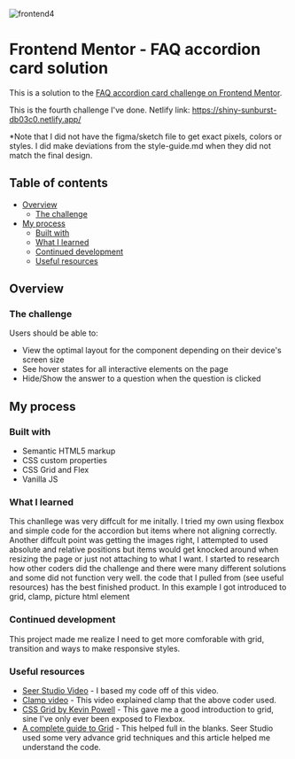 ![frontend4](https://user-images.githubusercontent.com/106176876/180294301-40c5207f-87f0-4d37-a4b0-ca0d145fe1e1.gif)

# Frontend Mentor - FAQ accordion card solution

This is a solution to the [FAQ accordion card challenge on Frontend Mentor](https://www.frontendmentor.io/challenges/faq-accordion-card-XlyjD0Oam). 

This is the fourth challenge I've done.
Netlify link: https://shiny-sunburst-db03c0.netlify.app/

*Note that I did not have the figma/sketch file to get exact pixels, colors or styles. I did make deviations from the style-guide.md when they did not match the final design.  

## Table of contents

- [Overview](#overview)
  - [The challenge](#the-challenge)
- [My process](#my-process)
  - [Built with](#built-with)
  - [What I learned](#what-i-learned)
  - [Continued development](#continued-development)
  - [Useful resources](#useful-resources)

## Overview

### The challenge

Users should be able to:

- View the optimal layout for the component depending on their device's screen size
- See hover states for all interactive elements on the page
- Hide/Show the answer to a question when the question is clicked

## My process

### Built with

- Semantic HTML5 markup
- CSS custom properties
- CSS Grid and Flex
- Vanilla JS

### What I learned

This chanllege was very diffcult for me initally. I tried my own using flexbox and simple code for the accordion but items where not aligning correctly. Another diffcult point was getting the images right, I attempted to used absolute and relative positions but items would get knocked around when resizing the page or just not attaching to what I want. 
I started to research how other coders did the challenge and there were many different solutions and some did not function very well.
the code that I pulled from (see useful resources) has the best finished product. In this example I got introduced to grid, clamp, picture html element



### Continued development

This project made me realize I need to get more comforable with grid, transition and ways to make responsive styles. 


### Useful resources

- [Seer Studio Video](https://www.youtube.com/watch?v=mLZGpEHgOO8&t=760s) - I based my code off of this video.
- [Clamp video](https://www.youtube.com/watch?v=U9VF-4euyRo) - This video explained clamp that the above coder used.
- [CSS Grid by Kevin Powell](https://www.youtube.com/watch?v=rg7Fvvl3taU) - This gave me a good introduction to grid, sine I've only ever been exposed to Flexbox.
- [A complete guide to Grid](https://css-tricks.com/snippets/css/complete-guide-grid/) - This helped full in the blanks. Seer Studio used some very advance grid techniques and this article helped me understand the code. 

